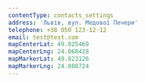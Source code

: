 ```yaml
---
contentType: contacts_settings
address: 'Львів, вул. Медової Печери'
telephone: +38 050 123-12-12
email: test@test.com
mapCenterLat: 49.825469
mapCenterLng: 24.068428
mapMarkerLat: 49.823126
mapMarkerLng: 24.088724
---
```


